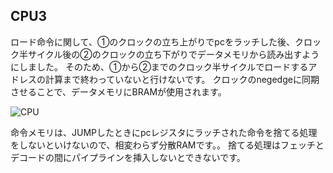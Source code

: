 ## CPU3
ロード命令に関して、①のクロックの立ち上がりでpcをラッチした後、クロック半サイクル後の②のクロックの立ち下がりでデータメモリから読み出すようにしました。
そのため、①から②までのクロック半サイクルでロードするアドレスの計算まで終わっていないと行けないです。
クロックのnegedgeに同期させることで、データメモリにBRAMが使用されます。</br>

![CPU](https://github.com/user-attachments/assets/d8fd680d-c071-4716-9601-c56549b40ae5)


命令メモリは、JUMPしたときにpcレジスタにラッチされた命令を捨てる処理をしないといけないので、相変わらず分散RAMです。。
捨てる処理はフェッチとデコードの間にパイプラインを挿入しないとできないです。
